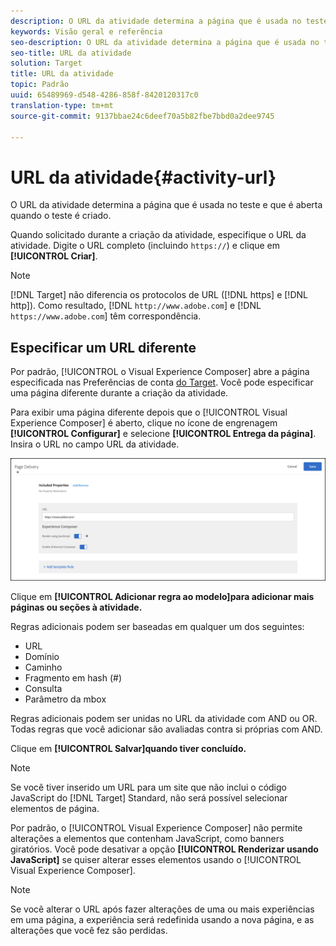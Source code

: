 ```yaml
---
description: O URL da atividade determina a página que é usada no teste e que é aberta quando o teste é criado.
keywords: Visão geral e referência
seo-description: O URL da atividade determina a página que é usada no teste e que é aberta quando o teste é criado.
seo-title: URL da atividade
solution: Target
title: URL da atividade
topic: Padrão
uuid: 65489969-d548-4286-858f-8420120317c0
translation-type: tm+mt
source-git-commit: 9137bbae24c6deef70a5b82fbe7bbd0a2dee9745

---
```



# URL da atividade{#activity-url}

O URL da atividade determina a página que é usada no teste e que é aberta quando o teste é criado.

Quando solicitado durante a criação da atividade, especifique o URL da atividade. Digite o URL completo (incluindo `https://`) e clique em **[!UICONTROL Criar]**.

>[!NOTE]
>
>[!DNL Target] não diferencia os protocolos de URL ([!DNL https] e [!DNL http]). Como resultado, [!DNL `http://www.adobe.com`] e [!DNL `https://www.adobe.com`] têm correspondência.

## Especificar um URL diferente

Por padrão, [!UICONTROL o Visual Experience Composer] abre a página especificada nas Preferências de conta [do Target](/help/administrating-target/r-target-account-preferences/target-account-preferences.md). Você pode especificar uma página diferente durante a criação da atividade.

Para exibir uma página diferente depois que o [!UICONTROL Visual Experience Composer] é aberto, clique no ícone de engrenagem **[!UICONTROL Configurar]** e selecione **[!UICONTROL Entrega da página]**. Insira o URL no campo URL da atividade.

![Caixa de diálogo Entrega de página](/help/c-activities/t-test-ab/t-test-create-ab/assets/url-config-new.png)

Clique em **[!UICONTROL Adicionar regra ao modelo]para adicionar mais páginas ou seções à atividade.**

Regras adicionais podem ser baseadas em qualquer um dos seguintes:

* URL
* Domínio
* Caminho
* Fragmento em hash (#)
* Consulta
* Parâmetro da mbox

Regras adicionais podem ser unidas no URL da atividade com AND ou OR. Todas regras que você adicionar são avaliadas contra si próprias com AND.

Clique em **[!UICONTROL Salvar]quando tiver concluído.**

>[!NOTE]
>
>Se você tiver inserido um URL para um site que não inclui o código JavaScript do [!DNL Target] Standard, não será possível selecionar elementos de página.

Por padrão, o [!UICONTROL Visual Experience Composer] não permite alterações a elementos que contenham JavaScript, como banners giratórios. Você pode desativar a opção **[!UICONTROL Renderizar usando JavaScript]** se quiser alterar esses elementos usando o [!UICONTROL Visual Experience Composer].

>[!NOTE]
>
>Se você alterar o URL após fazer alterações de uma ou mais experiências em uma página, a experiência será redefinida usando a nova página, e as alterações que você fez são perdidas.
